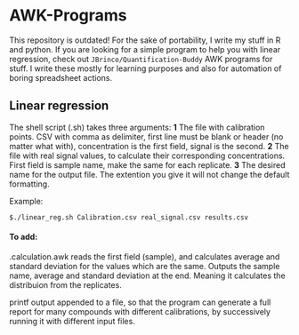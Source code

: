 # AWK-Programs

This repository is outdated! For the sake of portability, I write my stuff in R and python. If you are looking for a simple program to help you with linear regression, check out `JBrinco/Quantification-Buddy`
AWK programs for stuff. I write these mostly for learning purposes and also for automation of boring spreadsheet actions.

## Linear regression

The shell script (.sh) takes three arguments:
__1__ The file with calibration points. CSV with comma as delimiter, first line must be blank or header (no matter what with), concentration is the first field, signal is the second.
__2__ The file with real signal values, to calculate their corresponding concentrations. First field is sample name, make the same for each replicate.
__3__ The desired name for the output file. The extention you give it will not change the default formatting.

Example:
```
$./linear_reg.sh Calibration.csv real_signal.csv results.csv
```

#### To add:

.calculation.awk reads the first field (sample), and calculates average and standard deviation for the values which are the same. Outputs the sample name, average and standard deviation at the end. Meaning it calculates the distribuion from the replicates.

printf output appended to a file, so that the program can generate a full report for many compounds with different calibrations, by successively running it with different input files.

